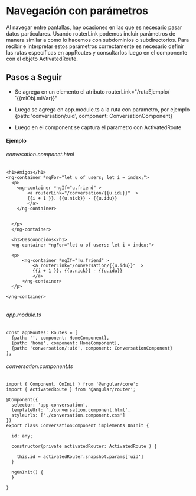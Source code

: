 # Navegación con parámetros

Al navegar entre pantallas, hay ocasiones en las que es necesario pasar datos particulares. Usando routerLink podemos incluir parámetros de manera similar a como lo hacemos con subdominios o subdirectorios. Para recibir e interpretar estos parámetros correctamente es necesario definir las rutas específicas en appRoutes y consultarlos luego en el componente con el objeto ActivatedRoute.

## Pasos a Seguir 

*   Se agrega en un elemento <a> el atributo routerLink="/rutaEjemplo/´{{miObj.miVar}}"

* Luego se agrega en app.module.ts a la ruta con parametro, por ejemplo {path: 'conversation/:uid', component: ConversationComponent}

* Luego en el component se captura el parametro con ActivatedRoute


#### Ejemplo 


###### convesation.componet.html 

```
<h1>Amigos</h1>
<ng-container *ngFor="let u of users; let i = index;">
  <p>
    <ng-container *ngIf="u.friend" >
        <a routerLink="/conversation/{{u.idu}}"  > 
        {{i + 1 }}. {{u.nick}} - {{u.idu}}
        </a>
    </ng-container>
        
        
  </p>
  </ng-container>

  <h1>Desconocidos</h1>
  <ng-container *ngFor="let u of users; let i = index;">

  <p> 
      <ng-container *ngIf="!u.friend" > 
          <a routerLink="/conversation/{{u.idu}}"  >
          {{i + 1 }}. {{u.nick}} - {{u.idu}}
          </a>
      </ng-container>
  </p>
      
</ng-container>


```


###### app.module.ts 

```
const appRoutes: Routes = [
  {path: '', component: HomeComponent},
  {path: 'home', component: HomeComponent},
  {path: 'conversation/:uid', component: ConversationComponent}
];

```



###### conversation.component.ts 

```
import { Component, OnInit } from '@angular/core';
import { ActivatedRoute } from '@angular/router';

@Component({
  selector: 'app-conversation',
  templateUrl: './conversation.component.html',
  styleUrls: ['./conversation.component.css']
})
export class ConversationComponent implements OnInit {

  id: any;

  constructor(private activatedRouter: ActivatedRoute ) { 

    this.id = activatedRouter.snapshot.params['uid']
  }

  ngOnInit() {
  }

}

```
